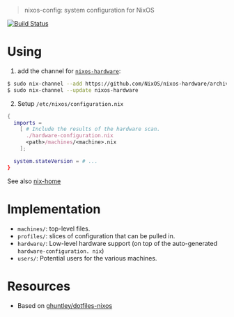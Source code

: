 > nixos-config: system configuration for NixOS

[![Build Status](https://travis-ci.org/epage/nixos-config.svg?branch=master)](https://travis-ci.org/epage/nixos-config)

# Using

1. add the channel for [`nixos-hardware`](https://github.com/NixOS/nixos-hardware):
```bash
$ sudo nix-channel --add https://github.com/NixOS/nixos-hardware/archive/master.tar.gz nixos-hardware
$ sudo nix-channel --update nixos-hardware
```

2. Setup `/etc/nixos/configuration.nix`
```nix
{
  imports =
    [ # Include the results of the hardware scan.
      ./hardware-configuration.nix
      <path>/machines/<machine>.nix
    ];

  system.stateVersion = # ...
}
```

See also [nix-home](https://github.com/epage/nix-home)

# Implementation

- `machines/`: top-level files.
- `profiles/`: slices of configuration that can be pulled in.
- `hardware/`: Low-level hardware support (on top of the auto-generated `hardware-configuration. nix`)
- `users/`: Potential users for the various machines.

# Resources

- Based on [ghuntley/dotfiles-nixos](https://github.com/ghuntley/dotfiles-nixos)
